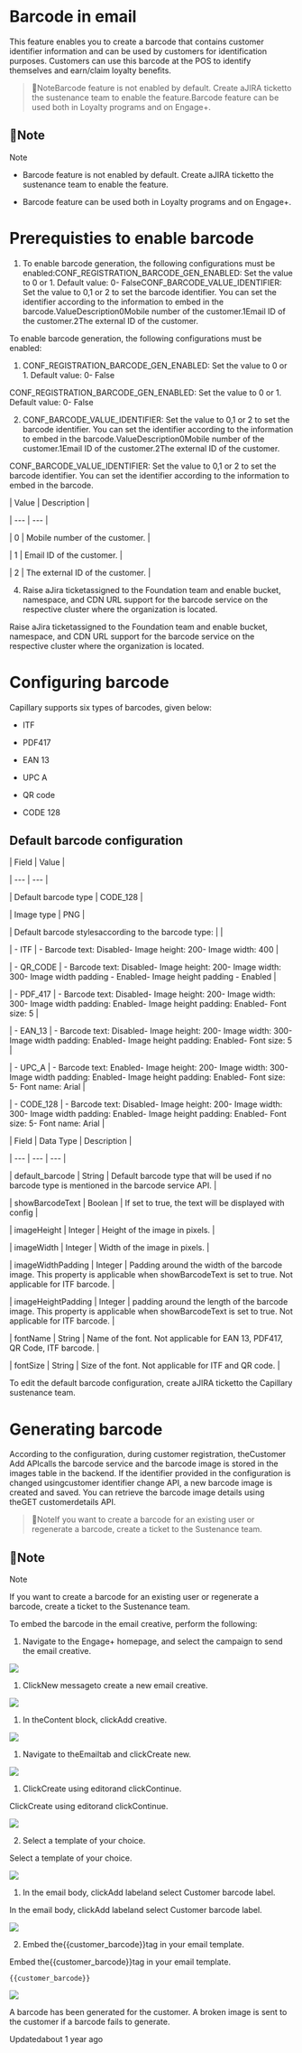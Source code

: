 # Barcode in email

This feature enables you to create a barcode that contains customer identifier information and can be used by customers for identification purposes.  Customers can use this barcode at the POS to identify themselves and earn/claim loyalty benefits.

> 📘NoteBarcode feature is not enabled by default. Create aJIRA ticketto the sustenance team to enable the feature.Barcode feature can be used both in Loyalty programs and on Engage+.

## 📘Note

Note

- Barcode feature is not enabled by default. Create aJIRA ticketto the sustenance team to enable the feature.

- Barcode feature can be used both in Loyalty programs and on Engage+.

# Prerequisties to enable barcode

1. To enable barcode generation, the following configurations must be enabled:CONF_REGISTRATION_BARCODE_GEN_ENABLED: Set the value to 0 or 1. Default value: 0- FalseCONF_BARCODE_VALUE_IDENTIFIER: Set the value to 0,1 or 2 to set the barcode identifier. You can set the identifier according to the information to embed in the barcode.ValueDescription0Mobile number of the customer.1Email ID of the customer.2The external ID of the customer.

To enable barcode generation, the following configurations must be enabled:

1. CONF_REGISTRATION_BARCODE_GEN_ENABLED: Set the value to 0 or 1. Default value: 0- False

CONF_REGISTRATION_BARCODE_GEN_ENABLED: Set the value to 0 or 1. Default value: 0- False

2. CONF_BARCODE_VALUE_IDENTIFIER: Set the value to 0,1 or 2 to set the barcode identifier. You can set the identifier according to the information to embed in the barcode.ValueDescription0Mobile number of the customer.1Email ID of the customer.2The external ID of the customer.

CONF_BARCODE_VALUE_IDENTIFIER: Set the value to 0,1 or 2 to set the barcode identifier. You can set the identifier according to the information to embed in the barcode.

| Value | Description |

| --- | --- |

| 0 | Mobile number of the customer. |

| 1 | Email ID of the customer. |

| 2 | The external ID of the customer. |



4. Raise aJira ticketassigned to the Foundation team and enable bucket, namespace, and CDN URL support for the barcode service on the respective cluster where the organization is located.

Raise aJira ticketassigned to the Foundation team and enable bucket, namespace, and CDN URL support for the barcode service on the respective cluster where the organization is located.

# Configuring barcode

Capillary supports six types of barcodes, given below:

- ITF

- PDF417

- EAN 13

- UPC A

- QR code

- CODE 128

## Default barcode configuration

| Field | Value |

| --- | --- |

| Default barcode type | CODE_128 |

| Image type | PNG |

| Default barcode stylesaccording to the barcode type: |  |

| - ITF | - Barcode text: Disabled-  Image height: 200- Image width: 400 |

| - QR_CODE | - Barcode text: Disabled- Image height: 200- Image width: 300- Image width padding - Enabled- Image height padding - Enabled |

| - PDF_417 | - Barcode text: Disabled- Image height: 200- Image width: 300- Image width padding:  Enabled- Image height padding: Enabled- Font size: 5 |

| - EAN_13 | - Barcode text: Disabled- Image height: 200- Image width: 300- Image width padding:  Enabled- Image height padding: Enabled- Font size: 5 |

| - UPC_A | - Barcode text: Enabled- Image height: 200- Image width: 300- Image width padding:  Enabled- Image height padding: Enabled- Font size: 5- Font name: Arial |

| - CODE_128 | - Barcode text: Disabled- Image height: 200- Image width: 300- Image width padding:  Enabled- Image height padding: Enabled- Font size: 5- Font name: Arial |



| Field | Data Type | Description |

| --- | --- | --- |

| default_barcode | String | Default barcode type that will be used if no barcode type is mentioned in the barcode service API. |

| showBarcodeText | Boolean | If set to true, the text will be displayed with config |

| imageHeight | Integer | Height of the image in pixels. |

| imageWidth | Integer | Width of the image in pixels. |

| imageWidthPadding | Integer | Padding around the width of the barcode image. This property is applicable when showBarcodeText is set to true. Not applicable for ITF barcode. |

| imageHeightPadding | Integer | padding around the length of the barcode image. This property is applicable when showBarcodeText is set to true. Not applicable for ITF barcode. |

| fontName | String | Name of the font. Not applicable for EAN 13, PDF417, QR Code, ITF barcode. |

| fontSize | String | Size of the font. Not applicable for ITF and QR code. |



To edit the default barcode configuration, create aJIRA ticketto the Capillary sustenance team.

# Generating barcode

According to the configuration, during customer registration, theCustomer Add APIcalls the barcode service and the barcode image is stored in the images table in the backend. If the identifier provided in the configuration is changed usingcustomer identifier change API, a new barcode image is created and saved. You can retrieve the barcode image details using theGET customerdetails API.

> 📘NoteIf you want to create a barcode for an existing user or regenerate a barcode, create a ticket to the Sustenance team.

## 📘Note

Note

If you want to create a barcode for an existing user or regenerate a barcode, create a ticket to the Sustenance team.

To embed the barcode in the email creative, perform the following:

1. Navigate to the Engage+ homepage, and select the campaign to send the email creative.

![](https://files.readme.io/623cc4d-image.png)

1. ClickNew messageto create a new email creative.

![](https://files.readme.io/4721516-image.png)

1. In theContent block, clickAdd creative.

![](https://files.readme.io/a4468a5-image.png)

1. Navigate to theEmailtab and clickCreate new.

![](https://files.readme.io/f40d846-image.png)

1. ClickCreate using editorand clickContinue.

ClickCreate using editorand clickContinue.

![](https://files.readme.io/d38b3b4-image.png)

2. Select a template of your choice.

Select a template of your choice.

![](https://files.readme.io/9ca84df-image.png)

1. In the email body, clickAdd labeland select Customer barcode label.

In the email body, clickAdd labeland select Customer barcode label.

![](https://files.readme.io/e12a5b1-Select_label_barcode.png)

2. Embed the{{customer_barcode}}tag in your email template.

Embed the{{customer_barcode}}tag in your email template.

`{{customer_barcode}}`

![](https://files.readme.io/444cae4-image.png)

A barcode has been generated for the customer. A broken image is sent to the customer if a barcode fails to generate.

Updatedabout 1 year ago